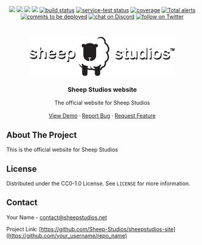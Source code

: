 <p align="center">
    <a href="https://github.com/badges/shields/graphs/contributors" alt="Contributors">
        <img src="https://img.shields.io/github/contributors/badges/shields" /></a>
    <a href="#backers" alt="Backers on Open Collective">
        <img src="https://img.shields.io/opencollective/backers/shields" /></a>
    <a href="#sponsors" alt="Sponsors on Open Collective">
        <img src="https://img.shields.io/opencollective/sponsors/shields" /></a>
    <a href="https://github.com/badges/shields/pulse" alt="Activity">
        <img src="https://img.shields.io/github/commit-activity/m/badges/shields" /></a>
    <a href="https://circleci.com/gh/badges/shields/tree/master">
        <img src="https://img.shields.io/circleci/project/github/badges/shields/master" alt="build status"></a>
    <a href="https://circleci.com/gh/badges/daily-tests">
        <img src="https://img.shields.io/circleci/project/github/badges/daily-tests?label=service%20tests"
            alt="service-test status"></a>
    <a href="https://coveralls.io/github/badges/shields">
        <img src="https://img.shields.io/coveralls/github/badges/shields"
            alt="coverage"></a>
    <a href="https://lgtm.com/projects/g/badges/shields/alerts/">
        <img src="https://img.shields.io/lgtm/alerts/g/badges/shields"
            alt="Total alerts"/></a>
    <a href="https://github.com/badges/shields/compare/gh-pages...master">
        <img src="https://img.shields.io/github/commits-since/badges/shields/gh-pages?label=commits%20to%20be%20deployed"
            alt="commits to be deployed"></a>
    <a href="https://discord.gg/HjJCwm5">
        <img src="https://img.shields.io/discord/308323056592486420?logo=discord"
            alt="chat on Discord"></a>
    <a href="https://twitter.com/intent/follow?screen_name=shields_io">
        <img src="https://img.shields.io/twitter/follow/shields_io?style=social&logo=twitter"
            alt="follow on Twitter"></a>
</p>


<!-- PROJECT LOGO -->
<br />
<p align="center">
  <a href="https://github.com/Sheep-Studios/sheepstudios-site">
    <img src="images/Sheep Studios branding/Sheep Studios Full.svg" alt="Logo" width="380" height="102">
  </a>

  <h3 align="center">Sheep Studios website</h3>

  <p align="center">
    The official website for Sheep Studios
    <br />
    <br />
    <a href="https://www.sheepstudios.net">View Demo</a>
    ·
    <a href="https://github.com/Sheep-Studios/sheepstudios-site/issues">Report Bug</a>
    ·
    <a href="https://github.com/Sheep-Studios/sheepstudios-site/issues">Request Feature</a>
  </p>
</p>

<!-- ABOUT THE PROJECT -->
## About The Project

This is the official website for Sheep Studios

<!-- LICENSE -->
## License

Distributed under the CC0-1.0 License. See `LICENSE` for more information.


<!-- CONTACT -->
## Contact

Your Name - contact@sheepstudios.net

Project Link: [https://github.com/Sheep-Studios/sheepstudios-site](https://github.com/your_username/repo_name)
